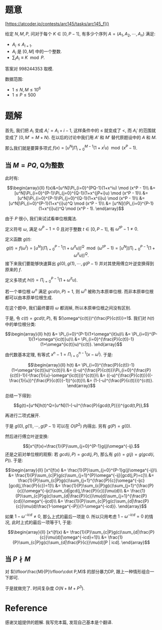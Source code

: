 # 题意

  [https://atcoder.jp/contests/arc145/tasks/arc145_f]()
  
给定 $N, M, P$, 问对于每个 $K \in [0,P-1]$, 有多少个序列 $A=(A_1,A_2,\cdots,A_n)$ 满足:
- $A_i\le A_{i+1}$.
- $A_i$ 是 $[0,M]$ 中的一个整数.
- $\sum_i A_i\equiv K \mod P$.

答案对 $998244353$ 取模.

数据范围:
- $1\le N,M\le 10^6$
- $1\le P \le 500$

# 题解

首先, 我们把 $A_i$ 变成 $A_i'=A_i+i-1$, 这样条件中的 $\le$ 就变成了 $\lt$, 而 $A_i'$ 的范围就变成了 $[0,M'=M+N)$.  在以后的讨论中我们用 $A'$ 和 $M'$ 替代原题设中的 $A$ 和 $M$.

那么我们就是要算多项式 $f(x)=[u^N]\Pi_{i=0}^{M-1}(1+x^iu) \mod (x^P - 1)$.

## 当 $M=PQ$, Q为整数

此时有:

$$\begin{array}{ll}
f(x)&=[u^N]\Pi_{i=0}^{PQ-1}(1+x^iu) \mod (x^P - 1)\\
&= [u^N]\Pi_{i=0}^{P-1}\Pi_{j=0}^{Q-1}(1+x^{jP+i}u) \mod (x^P - 1)\\
&= [u^N]\Pi_{i=0}^{P-1}\Pi_{j=0}^{Q-1}(1+x^{i}u) \mod (x^P - 1)\\
&= [u^N]\Pi_{i=0}^{P-1}(1+x^{i}u)^Q \mod (x^P - 1)\\
&= [u^N](\Pi_{i=0}^{P-1}(1+x^{i}u))^Q \mod (x^P - 1).
\end{array}$$

由于 $P$  很小, 我们来试试看单位根魔法.

定义符号 $\omega$, 满足 $\omega^{P}-1=0$ 且对于整数 $t\in [0,P-1]$, 有 $\omega^{tP}-1\ne 0$.

定义函数 $g(t)$:
$$g(t)=f(\omega^t)=[u^N](\Pi_{i=0}^{P-1}(1+\omega^{it}u))^Q \mod (\omega^{tP} - 1)=[u^N](\Pi_{i=0}^{P-1}(1+\omega^{it}u))^Q.$$
接下来我们要能够快速算出 $g(0), g(1), \cdots, g(P-1)$ 并对其使用傅立叶逆变换得到原来的 $f$.

定义多项式 $h(t)=\Pi_{i=0}^{P-1}(1+\omega^{it}u)$.

若一个单位根 $\omega^{n}$ 满足 $gcd(n,P)=1$, 则 $\omega^n$ 被称为本原单位根. 而非本原单位根都可以由本原单位根生成.

在这个题中, 我们最终要将 $\omega$ 都消掉, 所以本原单位根之间没有区别.

于是, 令 $c(t)=gcd(t,P)$, 有 $(\omega^{c(t)})^{\frac{P}{c(t)}}=1$. 我们对 $h(t)$ 中的单位根分类:

$$\begin{array}{ll}
h(t) &= \Pi_{i=0}^{P-1}(1+\omega^{it}u)\\
&= \Pi_{i=0}^{P-1}(1+\omega^{ic(t)}u)\\
&= \Pi_{i=0}^{\frac{P}{c(t)}-1}(1+\omega^{ic(t)}u)^{c(t)}.
\end{array}$$

由代数基本定理, 有等式 $x^n-1=\Pi_{i=0}^{n-1}(x-\omega^i)$. 于是:

$$\begin{array}{ll}
h(t) &= \Pi_{i=0}^{\frac{P}{c(t)}-1}(1+\omega^{ic(t)}u)^{c(t)}\\
&= ((-u)^{\frac{P}{c(t)}}\Pi_{i=0}^{\frac{P}{c(t)}-1}(-\frac{1}{u}-\omega^{ic(t)}))^{c(t)}\\
&= ((-u)^{\frac{P}{c(t)}}((-\frac{1}{u})^{\frac{P}{c(t)}}-1))^{c(t)}\\
&= (1-(-u)^{\frac{P}{c(t)}})^{c(t)}.
\end{array}$$

总结一下得到:

$$g(t)=[u^N]h(t)^Q=[u^N](1-(-u)^{\frac{P}{gcd(t,P)}})^{gcd(t,P)},$$

再进行二项式展开.

于是 $g(0),g(1),\cdots,g(P-1)$ 可以在 $O(P^2)$ 内得出. 另有 $g(P)=g(0)$.

然后进行傅立叶逆变换:

$$[x^i]f(x)=\frac{1}{P}\sum_{j=0}^{P-1}g(j)\omega^{-ij}.$$
还是之前对单位根的观察: 若 $gcd(i,P)=gcd(j,P)$, 那么有 $g(i)=g(j)=g(gcd(i,P))$. 于是:

$$\begin{array}{ll}
[x^i]f(x) &= \frac{1}{P}\sum_{j=0}^{P-1}g(j)\omega^{-ij}\\
&= \frac{1}{P}\sum_{c|P}g(c)\sum_{j=1}^{P}\omega^{-ij}[gcd(j,P)=c]\\
&= \frac{1}{P}\sum_{c|P}g(c)\sum_{j=1}^{\frac{P}{c}}\omega^{-ijc}[gcd(j,\frac{P}{c})=1]\\
&= \frac{1}{P}\sum_{c|P}g(c)\sum_{j=1}^{\frac{P}{c}}\omega^{-ijc}\sum_{d|gcd(j,\frac{P}{c})}\mu(d)\\
&= \frac{1}{P}\sum_{c|P}g(c)\sum_{d|\frac{P}{c}}\mu(d)\sum_{j=1}^{\frac{P}{cd}}\omega^{-ijcd}\\
&= \frac{1}{P}\sum_{c|P}g(c)\sum_{d|\frac{P}{c}}\mu(d)\frac{1-\omega^{-iP}}{1-\omega^{-icd}}.
\end{array}$$

如果 $1-\omega^{-icd}\ne 0$, 那么上式的最后一项是 $0$. 所以只用考虑 $1-\omega^{-icd}=0$ 的情况, 此时上式的最后一项等于1, 于是:

$$\begin{array}{ll}
[x^i]f(x) &= \frac{1}{P}\sum_{c|P}g(c)\sum_{d|\frac{P}{c}}\mu(d)[\omega^{-icd}=1]\\
&= \frac{1}{P}\sum_{c|P}g(c)\sum_{d|\frac{P}{c}}\mu(d)[P | icd].
\end{array}$$
## 当 $P\nmid M$

对 $[\lfloor\frac{M}{P}\rfloor\cdot P,M)$ 的部分暴力DP, 跟上一种情形组合一下即可. 


于是就做完了. 时间复杂度 $O(N+M+P^3)$.

# Reference

 感谢叉姐提供的题解. 我写完本篇, 发现自己基本是个翻译.